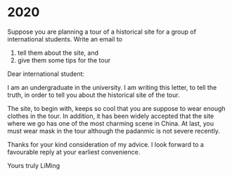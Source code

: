 # 2020

Suppose you are planning a tour of a historical site for a group of international students. Write an email to

1. tell them about the site, and
2. give them some tips for the tour

Dear international student:

I am an undergraduate in the university. I am writing this letter, to tell the truth, in order to tell you about the historical site of the tour.

The site, to begin with, keeps so cool that you are suppose to wear enough clothes in the tour. In addition, it has been widely accepted that the site where we go has one of the most charming scene in China. At last, you must wear mask in the tour although the padanmic is not severe recently.

Thanks for your kind consideration of my advice. I look forward to a favourable reply at your earliest convenience.

Yours truly
 LiMing
